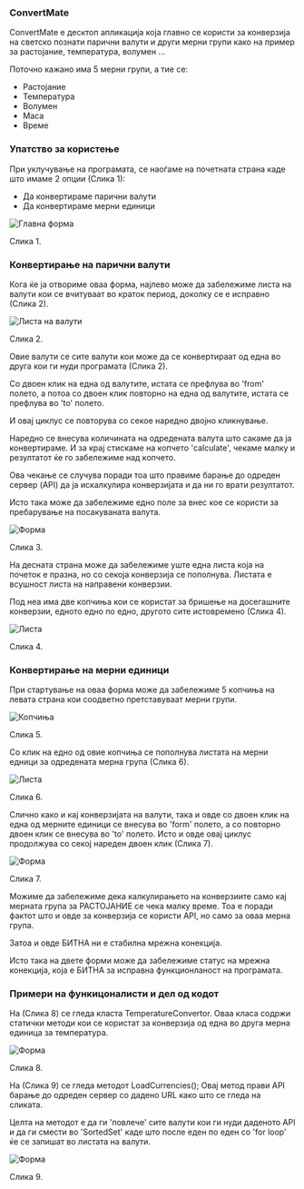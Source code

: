 ### ConvertMate
ConvertMate е десктоп апликација која главно се користи за конверзија на светско познати парични валути
и други мерни групи како на пример за растојание, температура, волумен ...

Поточно кажано има 5 мерни групи, а тие се:
- Растојание
- Температура
- Волумен
- Маса
- Време

### Упатство за користење

При уклучување на програмата, се наоѓаме на почетната страна каде што имаме 2 опции (Слика 1):
- Да конвертираме парични валути
- Да конвертираме мерни единици

![Главна форма](./ConvertMate/Screenshots/main_form.png)

Слика 1.

### Конвертирање на парични валути

Кога ќе ја отвориме оваа форма, најлево може да забележиме листа на валути
кои се вчитуваат во краток период, доколку се е исправно (Слика 2).

![Листа на валути](./ConvertMate/Screenshots/list_currencies.png)

Слика 2.

Овие валути се сите валути кои може да се конвертираат од една во друга кои ги нуди програмата (Слика 2).

Со двоен клик на една од валутите, истата се префлува во 'from' полето, а потоа со двоен клик повторно на една
од валутите, истата се префлува во 'to' полето.

И овај циклус се повторува со секое наредно двојно кликнување.

Наредно се внесува количината на одредената валута што сакаме да ја конвертираме.
И за крај стискаме на копчето 'calculate', чекаме малку и резултатот ќе го забележиме над копчето.

Ова чекање се случува поради тоа што правиме барање до одреден сервер (API) да ја искалкулира конверзијата и да ни го врати резултатот.

Исто така може да забележиме едно поле за внес кое се користи за пребарување на посакуваната валута.

![Форма](./ConvertMate/Screenshots/form_currencies.png)

Слика 3.

На десната страна може да забележиме уште една листа која на почеток е празна, но со секоја конверзија се пополнува.
Листата е всушност листа на направени конверзии.

Под неа има две копчиња кои се користат за бришење на досегашните конверзии, едното едно по едно, другото сите истовремено (Слика 4).

![Листа](./ConvertMate/Screenshots/list_recently.png)

Слика 4.

### Конвертирање на мерни единици

При стартување на оваа форма може да забележиме
5 копчиња на левата страна кои соодветно претставуваат мерни групи.

![Копчиња](./ConvertMate/Screenshots/buttons.png)

Слика 5.

Со клик на едно од овие копчиња се пополнува листата на мерни едници за одредената мерна група (Слика 6).

![Листа](./ConvertMate/Screenshots/list_measurment_units.png)

Слика 6.

Слично како и кај конверзијата на валути, така и овде со двоен клик на една од мерните единици
се внесува во 'form' полето, а со повторно двоен клик се внесува во 'to' полето.
Исто и овде овај циклус продолжува со секој нареден двоен клик (Слика 7).

![Форма](./ConvertMate/Screenshots/form_measurment_units.png)

Слика 7.

Можиме да забележиме дека калкулирањето на конверзиите само кај мерната група
за РАСТОЈАНИЕ се чека малку време.
Тоа е поради фактот што и овде за конверзија се користи API, но само за оваа мерна група.

Затоа и овде БИТНА ни е стабилна мрежна конекција.

Исто така на двете форми може да забележиме статус на мрежна конекција, која е БИТНА за исправна функционланост на програмата.

### Примери на функицоналисти и дел од кодот

На (Слика 8) се гледа класта TemperatureConvertor.
Оваа класа содржи статички методи кои се користат за конверзија од една во друга
мерна единица за температура.

![Форма](./ConvertMate/Screenshots/tempConvertor.png)

Слика 8.

На (Слика 9) се гледа методот LoadCurrencies();
Овај метод прави API барање до одреден сервер со дадено URL како што се гледа на сликата.

Целта на методот е да ги 'повлече' сите валути кои ги нуди даденото API
и да ги смести во 'SortedSet' каде што после еден по еден со 'for loop'
ќе се запишат во листата на валути.

![Форма](./ConvertMate/Screenshots/loadingCurrencies.png)

Слика 9.

